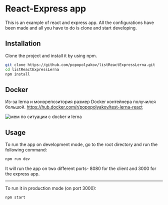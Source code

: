 
# React-Express app

This is an example of react and express app. All the configurations have been made and all you have to do is clone and start developing.

## Installation

Clone the project and install it by using npm.

```bash
git clone https://github.com/popopolyakov/listReactExpressLerna.git
cd listReactExpressLerna
npm install
```

## Docker
Из-за lerna и монорепозитория размер Docker контейнера получился большой.
https://hub.docker.com/r/popopolyakov/test-lerna-react

![мем по ситуации с docker и lerna](https://sun7-6.userapi.com/impg/Rn5dAEmFyOAVG4FeCzqBtxHO3S0QCbN3Bfclcw/boqOPBihyps.jpg?size=604x604&quality=96&sign=66e3bfde4951999fe77b43d848b9bb26&type=album)

## Usage
To run the app on development mode, go to the root directory and run the following command:
```bash
npm run dev 
```
It will run the app on two different ports- 8080 for the client and 3000 for the express app.
___
To run it in production mode (on port 3000):
```bash
npm start
```
